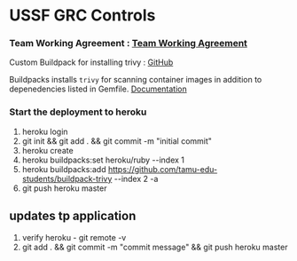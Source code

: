 # USSF GRC Controls

### Team Working Agreement : [Team Working Agreement](documentation/Fall2024/TeamWorkingAgreement.md)


Custom Buildpack for installing trivy : [GitHub](https://github.com/tamu-edu-students/buildpack-trivy) 

Buildpacks installs `trivy` for scanning container images in addition to depenedencies listed in Gemfile. [Documentation]()
### Start the deployment to heroku 

1. heroku login 
2. git init && git add . && git commit -m "initial commit"
3. heroku create <app-name>
4. heroku buildpacks:set heroku/ruby --index 1 <app-name>
5. heroku buildpacks:add https://github.com/tamu-edu-students/buildpack-trivy --index 2  -a <app-name>
6. git push heroku master

## updates tp application 

1. verify heroku - git remote -v 
2. git add . && git commit -m "commit message" && git push heroku master 
